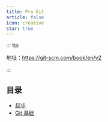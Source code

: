 ```yaml
---
title: Pro Git
article: false
icon: creative
star: true
---
```


::: tip

地址：https://git-scm.com/book/en/v2

:::

## 目录

- [起步](./01-getting-started.md)
- [Git 基础](./02-git-basics.md)
